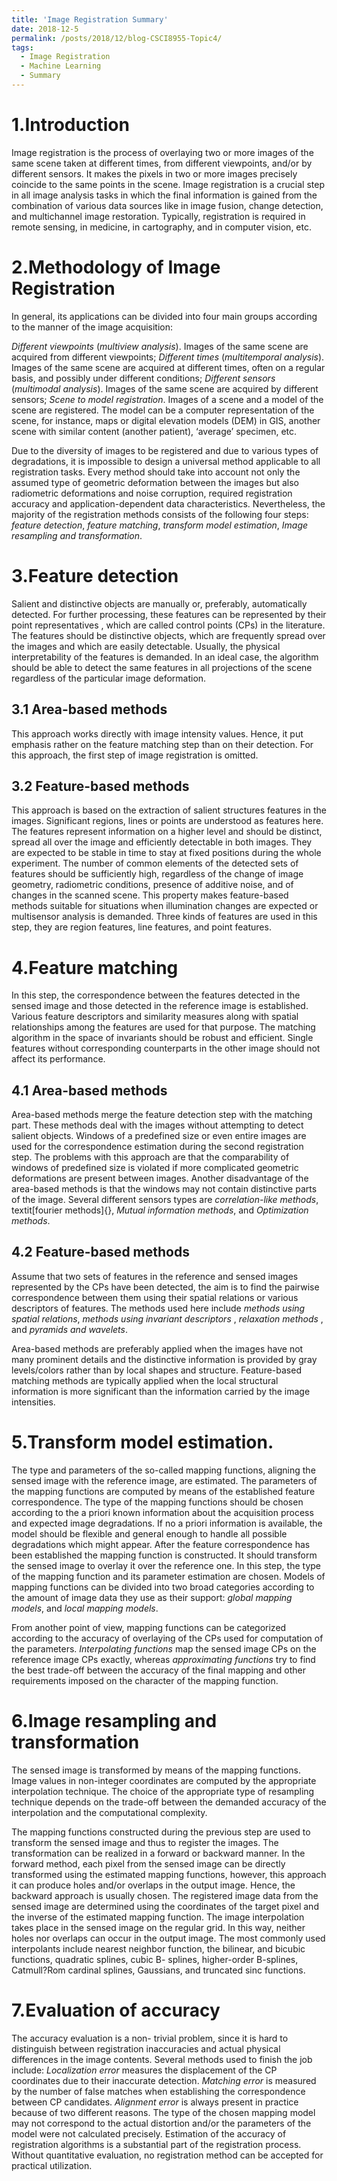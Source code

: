 ```yaml
---
title: 'Image Registration Summary'
date: 2018-12-5
permalink: /posts/2018/12/blog-CSCI8955-Topic4/
tags:
  - Image Registration
  - Machine Learning
  - Summary
---
```


1.Introduction
============

Image registration is the process of overlaying two or more images of
the same scene taken at different times, from different viewpoints,
and/or by different sensors. It makes the pixels in two or more images
precisely coincide to the same points in the scene. Image registration
is a crucial step in all image analysis tasks in which the final
information is gained from the combination of various data sources like
in image fusion, change detection, and multichannel image restoration.
Typically, registration is required in remote sensing, in medicine, in
cartography, and in computer vision, etc.

2.Methodology of Image Registration
=================================

In general, its applications can be divided into four main groups
according to the manner of the image acquisition:

*Different viewpoints* (*multiview analysis*). Images of the same scene
are acquired from different viewpoints; *Different times*
(*multitemporal analysis*). Images of the same scene are acquired at
different times, often on a regular basis, and possibly under different
conditions; *Different sensors* (*multimodal analysis*). Images of the
same scene are acquired by different sensors; *Scene to model
registration*. Images of a scene and a model of the scene are
registered. The model can be a computer representation of the scene, for
instance, maps or digital elevation models (DEM) in GIS, another scene
with similar content (another patient), ‘average’ specimen, etc.

Due to the diversity of images to be registered and due to various types
of degradations, it is impossible to design a universal method
applicable to all registration tasks. Every method should take into
account not only the assumed type of geometric deformation between the
images but also radiometric deformations and noise corruption, required
registration accuracy and application-dependent data characteristics.
Nevertheless, the majority of the registration methods consists of the
following four steps: *feature detection*, *feature matching*,
*transform model estimation*, *Image resampling and transformation*.

3.Feature detection
=================

Salient and distinctive objects are manually or, preferably,
automatically detected. For further processing, these features can be
represented by their point representatives , which are called control
points (CPs) in the literature. The features should be distinctive
objects, which are frequently spread over the images and which are
easily detectable. Usually, the physical interpretability of the
features is demanded. In an ideal case, the algorithm should be able to
detect the same features in all projections of the scene regardless of
the particular image deformation.

3.1 Area-based methods
------------------

This approach works directly with image intensity values. Hence, it put
emphasis rather on the feature matching step than on their detection.
For this approach, the first step of image registration is omitted.

3.2 Feature-based methods
---------------------

This approach is based on the extraction of salient structures features
in the images. Significant regions, lines or points are understood as
features here. The features represent information on a higher level and
should be distinct, spread all over the image and efficiently detectable
in both images. They are expected to be stable in time to stay at fixed
positions during the whole experiment. The number of common elements of
the detected sets of features should be sufficiently high, regardless of
the change of image geometry, radiometric conditions, presence of
additive noise, and of changes in the scanned scene. This property makes
feature-based methods suitable for situations when illumination changes
are expected or multisensor analysis is demanded. Three kinds of
features are used in this step, they are region features, line features,
and point features.

4.Feature matching
================

In this step, the correspondence between the features detected in the
sensed image and those detected in the reference image is established.
Various feature descriptors and similarity measures along with spatial
relationships among the features are used for that purpose. The matching
algorithm in the space of invariants should be robust and efficient.
Single features without corresponding counterparts in the other image
should not affect its performance.

4.1 Area-based methods
------------------

Area-based methods merge the feature detection step with the matching
part. These methods deal with the images without attempting to detect
salient objects. Windows of a predefined size or even entire images are
used for the correspondence estimation during the second registration
step. The problems with this approach are that the comparability of
windows of predefined size is violated if more complicated geometric
deformations are present between images. Another disadvantage of the
area-based methods is that the windows may not contain distinctive parts
of the image. Several different sensors types are *correlation-like
methods*, textit[fourier methods]{}, *Mutual information methods*, and
*Optimization methods*.

4.2 Feature-based methods
---------------------

Assume that two sets of features in the reference and sensed images
represented by the CPs have been detected, the aim is to find the
pairwise correspondence between them using their spatial relations or
various descriptors of features. The methods used here include *methods
using spatial relations*, *methods using invariant descriptors* ,
*relaxation methods* , and *pyramids and wavelets*.

Area-based methods are preferably applied when the images have not many
prominent details and the distinctive information is provided by gray
levels/colors rather than by local shapes and structure. Feature-based
matching methods are typically applied when the local structural
information is more significant than the information carried by the
image intensities.

5.Transform model estimation.
===========================

The type and parameters of the so-called mapping functions, aligning the
sensed image with the reference image, are estimated. The parameters of
the mapping functions are computed by means of the established feature
correspondence. The type of the mapping functions should be chosen
according to the a priori known information about the acquisition
process and expected image degradations. If no a priori information is
available, the model should be flexible and general enough to handle all
possible degradations which might appear. After the feature
correspondence has been established the mapping function is constructed.
It should transform the sensed image to overlay it over the reference
one. In this step, the type of the mapping function and its parameter
estimation are chosen. Models of mapping functions can be divided into
two broad categories according to the amount of image data they use as
their support: *global mapping models*, and *local mapping models*.

From another point of view, mapping functions can be categorized
according to the accuracy of overlaying of the CPs used for computation
of the parameters. *Interpolating functions* map the sensed image CPs on
the reference image CPs exactly, whereas *approximating functions* try
to find the best trade-off between the accuracy of the final mapping and
other requirements imposed on the character of the mapping function.

6.Image resampling and transformation
===================================

The sensed image is transformed by means of the mapping functions. Image
values in non-integer coordinates are computed by the appropriate
interpolation technique. The choice of the appropriate type of
resampling technique depends on the trade-off between the demanded
accuracy of the interpolation and the computational complexity.

The mapping functions constructed during the previous step are used to
transform the sensed image and thus to register the images. The
transformation can be realized in a forward or backward manner. In the
forward method, each pixel from the sensed image can be directly
transformed using the estimated mapping functions, however, this
approach it can produce holes and/or overlaps in the output image.
Hence, the backward approach is usually chosen. The registered image
data from the sensed image are determined using the coordinates of the
target pixel and the inverse of the estimated mapping function. The
image interpolation takes place in the sensed image on the regular grid.
In this way, neither holes nor overlaps can occur in the output image.
The most commonly used interpolants include nearest neighbor function,
the bilinear, and bicubic functions, quadratic splines, cubic B-
splines, higher-order B-splines, Catmull?Rom cardinal splines,
Gaussians, and truncated sinc functions.

7.Evaluation of accuracy
======================

The accuracy evaluation is a non- trivial problem, since it is hard to
distinguish between registration inaccuracies and actual physical
differences in the image contents. Several methods used to finish the
job include: *Localization error* measures the displacement of the CP
coordinates due to their inaccurate detection. *Matching error* is
measured by the number of false matches when establishing the
correspondence between CP candidates. *Alignment error* is always
present in practice because of two different reasons. The type of the
chosen mapping model may not correspond to the actual distortion and/or
the parameters of the model were not calculated precisely. Estimation of
the accuracy of registration algorithms is a substantial part of the
registration process. Without quantitative evaluation, no registration
method can be accepted for practical utilization.
